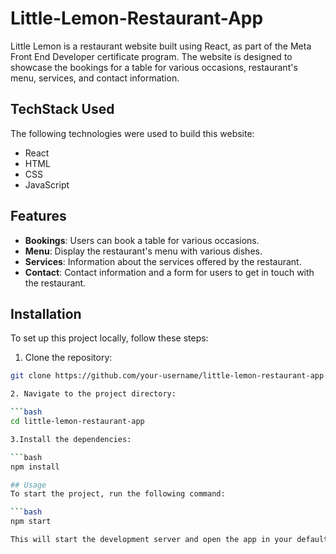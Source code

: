 # Little-Lemon-Restaurant-App

Little Lemon is a restaurant website built using React, as part of the Meta Front End Developer certificate program. The website is designed to showcase the bookings for a table for various occasions,
restaurant's menu, services, and contact information.

## TechStack Used

The following technologies were used to build this website:

* React
* HTML
* CSS
* JavaScript

## Features
* **Bookings**: Users can book a table for various occasions.
* **Menu**: Display the restaurant's menu with various dishes.
* **Services**: Information about the services offered by the restaurant.
* **Contact**: Contact information and a form for users to get in touch with the restaurant.

## Installation

To set up this project locally, follow these steps:

1. Clone the repository:

```bash
git clone https://github.com/your-username/little-lemon-restaurant-app.git

2. Navigate to the project directory:

```bash
cd little-lemon-restaurant-app

3.Install the dependencies:

```bash
npm install

## Usage
To start the project, run the following command:

```bash
npm start

This will start the development server and open the app in your default web browser.




